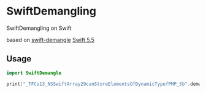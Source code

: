# SwiftDemangling
SwiftDemangling on Swift

based on [swift-demangle](https://github.com/apple/swift/blob/main/tools/swift-demangle/swift-demangle.cpp) [Swift 5.5](https://github.com/apple/swift/tree/release/5.5)

## Usage

```Swift
import SwiftDemangle

print("_TFCs13_NSSwiftArray29canStoreElementsOfDynamicTypefPMP_Sb".demangled)
```
